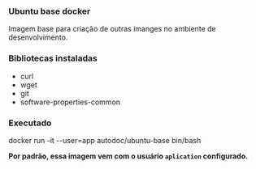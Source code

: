 ### Ubuntu base docker

Imagem base para criação de outras imanges no ambiente de desenvolvimento.

### Bibliotecas instaladas

* curl
* wget
* git
* software-properties-common

### Executado

docker run -it --user=app autodoc/ubuntu-base bin/bash

**Por padrão, essa imagem vem com o usuário `aplication` configurado.**
